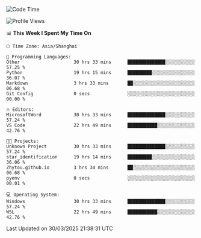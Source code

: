 <!--START_SECTION:waka-->
![Code Time](http://img.shields.io/badge/Code%20Time-2%2C506%20hrs%2014%20mins-blue)

![Profile Views](http://img.shields.io/badge/Profile%20Views-1-blue)

📊 **This Week I Spent My Time On** 

```text
🕑︎ Time Zone: Asia/Shanghai

💬 Programming Languages: 
Other                    30 hrs 33 mins      ██████████████░░░░░░░░░░░   57.25 % 
Python                   19 hrs 15 mins      █████████░░░░░░░░░░░░░░░░   36.07 % 
Markdown                 3 hrs 33 mins       ██░░░░░░░░░░░░░░░░░░░░░░░   06.68 % 
Git Config               0 secs              ░░░░░░░░░░░░░░░░░░░░░░░░░   00.00 % 

🔥 Editors: 
MicrosoftWord            30 hrs 33 mins      ██████████████░░░░░░░░░░░   57.24 % 
VS Code                  22 hrs 49 mins      ███████████░░░░░░░░░░░░░░   42.76 % 

🐱‍💻 Projects: 
Unknown Project          30 hrs 33 mins      ██████████████░░░░░░░░░░░   57.24 % 
star_identification      19 hrs 14 mins      █████████░░░░░░░░░░░░░░░░   36.06 % 
Zhytou.github.io         3 hrs 34 mins       ██░░░░░░░░░░░░░░░░░░░░░░░   06.68 % 
pyenv                    0 secs              ░░░░░░░░░░░░░░░░░░░░░░░░░   00.01 % 

💻 Operating System: 
Windows                  30 hrs 33 mins      ██████████████░░░░░░░░░░░   57.24 % 
WSL                      22 hrs 49 mins      ███████████░░░░░░░░░░░░░░   42.76 % 
```


 Last Updated on 30/03/2025 21:38:31 UTC
<!--END_SECTION:waka-->